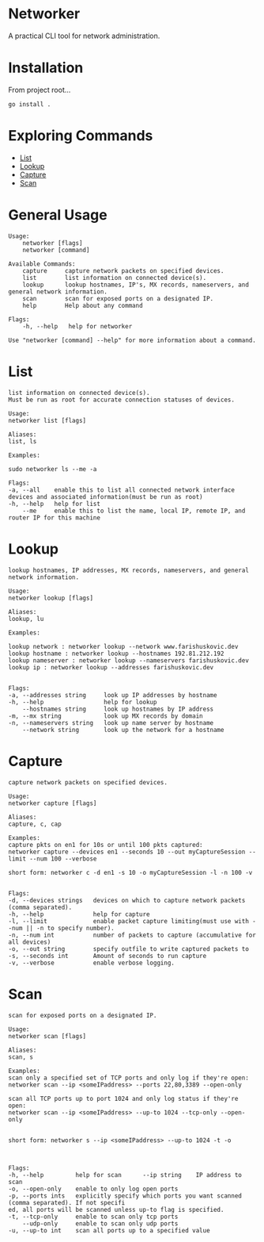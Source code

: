 # Networker

A practical CLI tool for network administration.

# Installation

From project root...

    go install .

# Exploring Commands

- [List](#list)
- [Lookup](#lookup)
- [Capture](#capture)
- [Scan](#scan)


# General Usage

```
Usage:
    networker [flags]
    networker [command]

Available Commands:
    capture     capture network packets on specified devices.
    list        list information on connected device(s).
    lookup      lookup hostnames, IP's, MX records, nameservers, and general network information.
    scan        scan for exposed ports on a designated IP.
    help        Help about any command

Flags:
    -h, --help   help for networker

Use "networker [command] --help" for more information about a command.

```

# List

    list information on connected device(s).
    Must be run as root for accurate connection statuses of devices.

    Usage:
    networker list [flags]

    Aliases:
    list, ls

    Examples:

    sudo networker ls --me -a

    Flags:
    -a, --all    enable this to list all connected network interface devices and associated information(must be run as root)
    -h, --help   help for list
        --me     enable this to list the name, local IP, remote IP, and router IP for this machine



# Lookup

    lookup hostnames, IP addresses, MX records, nameservers, and general network information.

    Usage:
    networker lookup [flags]

    Aliases:
    lookup, lu

    Examples:

    lookup network : networker lookup --network www.farishuskovic.dev
    lookup hostname : networker lookup --hostnames 192.81.212.192
    lookup nameserver : networker lookup --nameservers farishuskovic.dev
    lookup ip : networker lookup --addresses farishuskovic.dev


    Flags:
    -a, --addresses string     look up IP addresses by hostname
    -h, --help                 help for lookup
        --hostnames string     look up hostnames by IP address
    -m, --mx string            look up MX records by domain
    -n, --nameservers string   look up name server by hostname
        --network string       look up the network for a hostname

# Capture

    capture network packets on specified devices.

    Usage:
    networker capture [flags]

    Aliases:
    capture, c, cap

    Examples:
    capture pkts on en1 for 10s or until 100 pkts captured:
    networker capture --devices en1 --seconds 10 --out myCaptureSession --limit --num 100 --verbose

    short form: networker c -d en1 -s 10 -o myCaptureSession -l -n 100 -v


    Flags:
    -d, --devices strings   devices on which to capture network packets (comma separated).
    -h, --help              help for capture
    -l, --limit             enable packet capture limiting(must use with --num || -n to specify number).
    -n, --num int           number of packets to capture (accumulative for all devices)
    -o, --out string        specify outfile to write captured packets to
    -s, --seconds int       Amount of seconds to run capture
    -v, --verbose           enable verbose logging.


# Scan

    scan for exposed ports on a designated IP.

    Usage:
    networker scan [flags]

    Aliases:
    scan, s

    Examples:
    scan only a specified set of TCP ports and only log if they're open:
    networker scan --ip <someIPaddress> --ports 22,80,3389 --open-only

    scan all TCP ports up to port 1024 and only log status if they're open:
    networker scan --ip <someIPaddress> --up-to 1024 --tcp-only --open-only


    short form: networker s --ip <someIPaddress> --up-to 1024 -t -o



    Flags:
    -h, --help         help for scan      --ip string    IP address to scan
    -o, --open-only    enable to only log open ports
    -p, --ports ints   explicitly specify which ports you want scanned (comma separated). If not specifi
    ed, all ports will be scanned unless up-to flag is specified.
    -t, --tcp-only     enable to scan only tcp ports
        --udp-only     enable to scan only udp ports
    -u, --up-to int    scan all ports up to a specified value